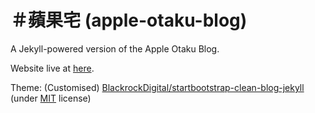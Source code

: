 # ＃蘋果宅 (apple-otaku-blog)

A Jekyll-powered version of the Apple Otaku Blog.

Website live at [here](https://otaku-blog.loyi.dev/).

Theme: (Customised) [BlackrockDigital/startbootstrap-clean-blog-jekyll](https://github.com/BlackrockDigital/startbootstrap-clean-blog-jekyll) (under [MIT](https://github.com/BlackrockDigital/startbootstrap-clean-blog-jekyll/blob/gh-pages/LICENSE) license)
